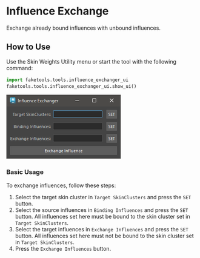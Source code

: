 # Influence Exchange

Exchange already bound influences with unbound influences.

## How to Use

Use the Skin Weights Utility menu or start the tool with the following command:

```python
import faketools.tools.influence_exchanger_ui
faketools.tools.influence_exchanger_ui.show_ui()
```

![image001](images/influence_exchanger/image001.png)

### Basic Usage

To exchange influences, follow these steps:

1. Select the target skin cluster in `Target SkinClusters` and press the `SET` button.
2. Select the source influences in `Binding Influences` and press the `SET` button. All influences set here must be bound to the skin cluster set in `Target SkinClusters`.
3. Select the target influences in `Exchange Influences` and press the `SET` button. All influences set here must not be bound to the skin cluster set in `Target SkinClusters`.
4. Press the `Exchange Influences` button.